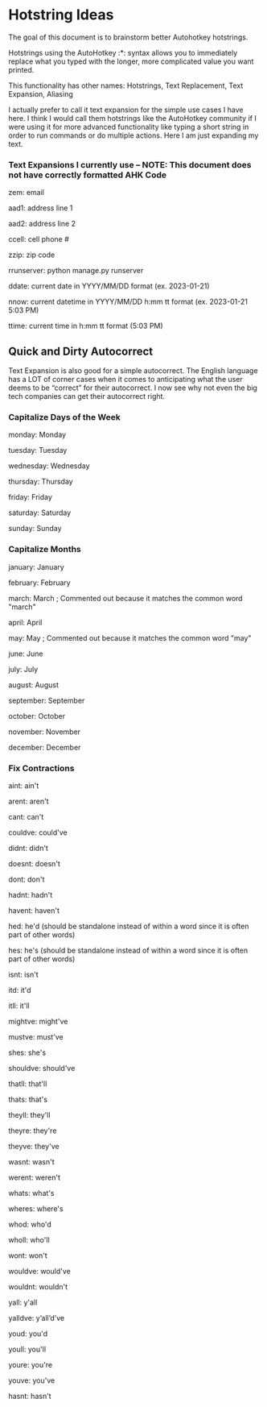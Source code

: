 # Hotstring Ideas

The goal of this document is to brainstorm better Autohotkey hotstrings. 

Hotstrings using the AutoHotkey :*: syntax allows you to immediately replace what you typed with the longer, more complicated value you want printed.

This functionality has other names: Hotstrings, Text Replacement, Text Expansion, Aliasing

I actually prefer to call it text expansion for the simple use cases I have here. I think I would call them hotstrings like the AutoHotkey community if I were using it for more advanced functionality like typing a short string in order to run commands or do multiple actions. Here I am just expanding my text. 

### Text Expansions I currently use – NOTE: This document does not have correctly formatted AHK Code

zem: email

aad1: address line 1

aad2: address line 2

ccell: cell phone #

zzip: zip code

rrunserver: python manage.py runserver

ddate: current date in YYYY/MM/DD format (ex. 2023-01-21)

nnow: current datetime in YYYY/MM/DD h:mm tt format (ex. 2023-01-21 5:03 PM)

ttime: current time in h:mm tt format (5:03 PM)

## Quick and Dirty Autocorrect

Text Expansion is also good for a simple autocorrect. The English language has a LOT of corner cases when it comes to anticipating what the user deems to be “correct” for their autocorrect. I now see why not even the big tech companies can get their autocorrect right.

### Capitalize Days of the Week

monday: Monday

tuesday: Tuesday

wednesday: Wednesday

thursday: Thursday

friday: Friday

saturday: Saturday

sunday: Sunday

### Capitalize Months

january: January

february: February

march: March ; Commented out because it matches the common word "march"

april: April

may: May  ; Commented out because it matches the common word "may"

june: June

july: July

august: August

september: September

october: October

november: November

december: December

### Fix Contractions

aint: ain't

arent: aren't

cant: can't

couldve: could've

didnt: didn't

doesnt: doesn't

dont: don't

hadnt: hadn't

havent: haven't

hed: he'd (should be standalone instead of within a word since it is often part of other words)

hes: he's (should be standalone instead of within a word since it is often part of other words)

isnt: isn't

itd: it'd

itll: it'll

mightve: might've

mustve: must've

shes: she's

shouldve: should've

thatll: that'll

thats: that's

theyll: they'll

theyre: they're

theyve: they've

wasnt: wasn't

werent: weren't

whats: what's

wheres: where's

whod: who'd

wholl: who'll

wont: won't

wouldve: would've

wouldnt: wouldn't

yall: y'all

yalldve: y’all’d’ve

youd: you'd

youll: you'll

youre: you're

youve: you've

hasnt: hasn't
